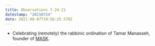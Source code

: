 ```yaml
---
title: Observations 7-24-21
datestamp: "20210724"
date: 2021-08-07T19:56:25.570Z
---
```

- Celebrating (remotely) the rabbinic ordination of Tamar Manasseh, founder of [MASK](https://www.ontheblock.org/).